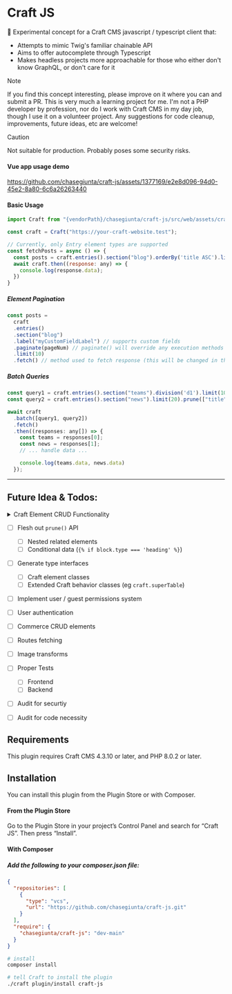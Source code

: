 # Craft JS

🧪 Experimental concept for a Craft CMS javascript / typescript client that:

- Attempts to mimic Twig's familiar chainable API
- Aims to offer autocomplete through Typescript
- Makes headless projects more approachable for those who either don't know GraphQL, or don't care for it

> [!NOTE]
> If you find this concept interesting, please improve on it where you can and submit a PR. This is very much a learning project for me. I'm not a PHP developer by profession, nor do I work with Craft CMS in my day job, though I use it on a volunteer project. Any suggestions for code cleanup, improvements, future ideas, etc are welcome!

> [!CAUTION]
> Not suitable for production. Probably poses some security risks.

#### Vue app usage demo
https://github.com/chasegiunta/craft-js/assets/1377169/e2e8d096-94d0-45e2-8a80-6c6a26263440

#### Basic Usage
```js
import Craft from "{vendorPath}/chasegiunta/craft-js/src/web/assets/craft/dist/craft";

const craft = Craft("https://your-craft-website.test");

// Currently, only Entry element types are supported
const fetchPosts = async () => {
  const posts = craft.entries().section("blog").orderBy('title ASC').limit(10).all();
  await craft.then((response: any) => {
    console.log(response.data);
  })
}
```
##### Element Pagination
```js
const posts =
  craft
  .entries()
  .section("blog")
  .label("myCustomFieldLabel") // supports custom fields
  .paginate(pageNum) // paginate() will override any execution methods (.all(), .one(), etc.)
  .limit(10)
  .fetch() // method used to fetch response (this will be changed in the future).
```
##### Batch Queries
```js
const query1 = craft.entries().section("teams").division('d1').limit(10).prune(["title"]);
const query2 = craft.entries().section("news").limit(20).prune(["title", "url"]);

await craft
  .batch([query1, query2])
  .fetch()
  .then((responses: any[]) => {
    const teams = responses[0];
    const news = responses[1];
    // ... handle data ...

    console.log(teams.data, news.data)
  });
```

------------
## Future Idea & Todos:

<details>
  <summary>Craft Element CRUD Functionality</summary>

- [ ] Create Elements
  - [ ] Entries
  - [ ] Users
  - [ ] Assets
  - [ ] Categories
  - [ ] Tags
  - [ ] Globals
  - [ ] Matrix Blocks
  - [ ] Addresses
- [ ] Read Elements
  - [x] Entries
  - [x] Users
  - [x] Assets
  - [x] Categories (untested)
  - [x] Tags (untested)
  - [x] Globals
  - [x] Matrix Blocks
  - [x] Addresses
- [ ] Update Elements
  - [ ] Entries
  - [ ] Users
  - [ ] Assets
  - [ ] Categories
  - [ ] Tags
  - [ ] Globals
  - [ ] Matrix Blocks
  - [ ] Addresses
- [ ] Delete Elements
  - [ ] Entries
  - [ ] Users
  - [ ] Assets
  - [ ] Categories
  - [ ] Tags
  - [ ] Globals
  - [ ] Matrix Blocks
  - [ ] Addresses

</details>

- [ ] Flesh out `prune()` API
  - [ ] Nested related elements
  - [ ] Conditional data (`{% if block.type === 'heading' %}`)
- [ ] Generate type interfaces
  - [ ] Craft element classes
  - [ ] Extended Craft behavior classes (eg `craft.superTable`)
- [ ] Implement user / guest permissions system
- [ ] User authentication
- [ ] Commerce CRUD elements
- [ ] Routes fetching
- [ ] Image transforms
- [ ] Proper Tests
  - [ ] Frontend
  - [ ] Backend
- [ ] Audit for securtiy
- [ ] Audit for code necessity


## Requirements

This plugin requires Craft CMS 4.3.10 or later, and PHP 8.0.2 or later.

## Installation

You can install this plugin from the Plugin Store or with Composer.

#### From the Plugin Store

Go to the Plugin Store in your project’s Control Panel and search for “Craft JS”. Then press “Install”.

#### With Composer

##### Add the following to your composer.json file:

```json
{
  "repositories": [
    {
      "type": "vcs",
      "url": "https://github.com/chasegiunta/craft-js.git"
    }
  ],
  "require": {
    "chasegiunta/craft-js": "dev-main"
  }
}
```

```bash
# install
composer install

# tell Craft to install the plugin
./craft plugin/install craft-js
```
